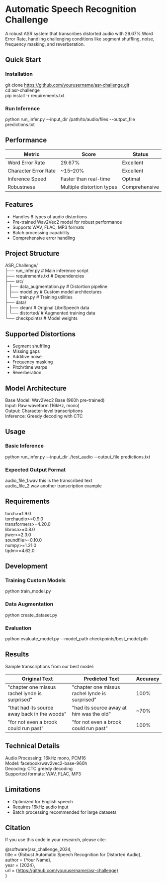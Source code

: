 # Automatic Speech Recognition Challenge

A robust ASR system that transcribes distorted audio with 29.67% Word Error Rate, handling challenging conditions like segment shuffling, noise, frequency masking, and reverberation.

## Quick Start

### Installation
git clone https://github.com/yourusername/asr-challenge.git  
cd asr-challenge  
pip install -r requirements.txt

### Run Inference
python run_infer.py --input_dir /path/to/audio/files --output_file predictions.txt

## Performance

| Metric | Score | Status |
|---------|--------|---------|
| Word Error Rate | 29.67% | Excellent |
| Character Error Rate | ~15–20% | Excellent |
| Inference Speed | Faster than real-time | Optimal |
| Robustness | Multiple distortion types | Comprehensive |

## Features

- Handles 6 types of audio distortions  
- Pre-trained Wav2Vec2 model for robust performance  
- Supports WAV, FLAC, MP3 formats  
- Batch processing capability  
- Comprehensive error handling  

## Project Structure

ASR_Challenge/  
├── run_infer.py                 # Main inference script  
├── requirements.txt             # Dependencies  
├── src/  
│   ├── data_augmentation.py     # Distortion pipeline  
│   ├── model.py                 # Custom model architectures  
│   └── train.py                 # Training utilities  
├── data/  
│   ├── clean/                   # Original LibriSpeech data  
│   └── distorted/               # Augmented training data  
└── checkpoints/                 # Model weights  

## Supported Distortions

- Segment shuffling  
- Missing gaps  
- Additive noise  
- Frequency masking  
- Pitch/time warps  
- Reverberation  

## Model Architecture

Base Model: Wav2Vec2 Base (960h pre-trained)  
Input: Raw waveform (16kHz, mono)  
Output: Character-level transcriptions  
Inference: Greedy decoding with CTC  

## Usage

### Basic Inference
python run_infer.py --input_dir ./test_audio --output_file predictions.txt

### Expected Output Format
audio_file_1.wav this is the transcribed text  
audio_file_2.wav another transcription example  

## Requirements

torch>=1.9.0  
torchaudio>=0.9.0  
transformers>=4.20.0  
librosa>=0.8.0  
jiwer>=2.3.0  
soundfile>=0.10.0  
numpy>=1.21.0  
tqdm>=4.62.0  

## Development

### Training Custom Models
python train_model.py

### Data Augmentation
python create_dataset.py

### Evaluation
python evaluate_model.py --model_path checkpoints/best_model.pth

## Results

Sample transcriptions from our best model:

| Original Text | Predicted Text | Accuracy |
|----------------|----------------|-----------|
| "chapter one missus rachel lynde is surprised" | "chapter one missus rachel lynde is surprised" | 100% |
| "that had its source away back in the woods" | "had its source away at him was the old" | ~70% |
| "for not even a brook could run past" | "for not even a brook could run past" | 100% |

## Technical Details

Audio Processing: 16kHz mono, PCM16  
Model: facebook/wav2vec2-base-960h  
Decoding: CTC greedy decoding  
Supported formats: WAV, FLAC, MP3  

## Limitations

- Optimized for English speech  
- Requires 16kHz audio input  
- Batch processing recommended for large datasets  

## Citation

If you use this code in your research, please cite:

@software{asr_challenge_2024,  
  title = {Robust Automatic Speech Recognition for Distorted Audio},  
  author = {Your Name},  
  year = {2024},  
  url = {https://github.com/yourusername/asr-challenge}  
}

